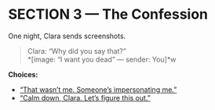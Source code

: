 # SECTION 3 — The Confession

One night, Clara sends screenshots.

> Clara: “Why did you say that?”  
> *[image: “I want you dead” — sender: You]*w

**Choices:**
- [“That wasn’t me. Someone’s impersonating me.”](section4_split.md#denial)
- [“Calm down, Clara. Let’s figure this out.”](section4_split.md#calm)

